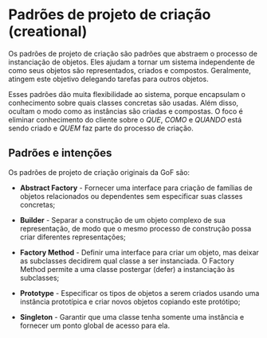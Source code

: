 # Padrões de projeto de criação (creational)

Os padrões de projeto de criação são padrões que abstraem o processo de instanciação de objetos. Eles ajudam a tornar um sistema independente de como seus objetos são representados, criados e compostos. Geralmente, atingem este objetivo delegando tarefas para outros objetos.  

Esses padrões dão muita flexibilidade ao sistema, porque encapsulam o conhecimento sobre quais classes concretas são usadas. Além disso, ocultam o modo como as instâncias são criadas e compostas. O foco é eliminar conhecimento do cliente sobre o *QUE*, *COMO* e *QUANDO* está sendo criado e *QUEM* faz parte do processo de criação.  

## Padrões e intenções

Os padrões de projeto de criação originais da GoF são:

- **Abstract Factory** - Fornecer uma interface para criação de famílias de objetos relacionados ou dependentes sem especificar suas classes concretas;

- **Builder** - Separar a construção de um objeto complexo de sua representação, de modo que o mesmo processo de construção possa criar diferentes representações;

- **Factory Method** - Definir uma interface para criar um objeto, mas deixar as subclasses decidirem qual classe a ser instanciada. O Factory Method permite a uma classe postergar (defer) a instanciação às subclasses;

- **Prototype** - Especificar os tipos de objetos a serem criados usando uma instância prototípica e criar novos objetos copiando este protótipo;

- **Singleton** - Garantir que uma classe tenha somente uma instância e fornecer um ponto global de acesso para ela.
